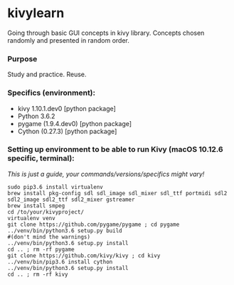 # kivylearn
Going through basic GUI concepts in kivy library. Concepts chosen randomly and presented in random order. 


### Purpose
Study and practice. Reuse.


### Specifics (environment):

- kivy 1.10.1.dev0 [python package]
- Python 3.6.2
- pygame (1.9.4.dev0) [python package]
- Cython (0.27.3) [python package]


### Setting up environment to be able to run Kivy (macOS 10.12.6 specific, terminal):

_This is just a guide, your commands/versions/specifics might vary!_

```
sudo pip3.6 install virtualenv
brew install pkg-config sdl sdl_image sdl_mixer sdl_ttf portmidi sdl2 sdl2_image sdl2_ttf sdl2_mixer gstreamer
brew install smpeg
cd /to/your/kivyproject/
virtualenv venv
git clone https://github.com/pygame/pygame ; cd pygame
../venv/bin/python3.6 setup.py build
#(don't mind the warnings)
../venv/bin/python3.6 setup.py install
cd .. ; rm -rf pygame
git clone https://github.com/kivy/kivy ; cd kivy
../venv/bin/pip3.6 install cython
../venv/bin/python3.6 setup.py install
cd .. ; rm -rf kivy
```
